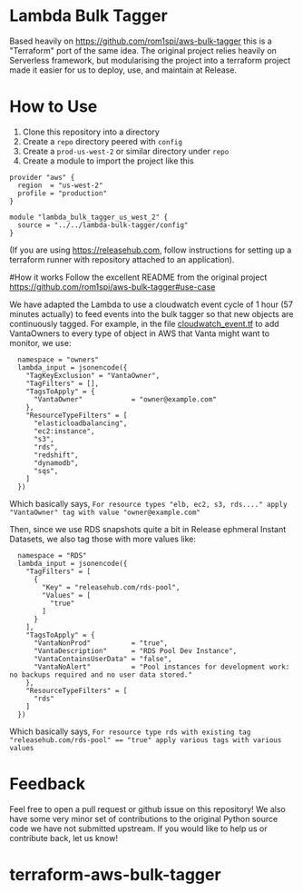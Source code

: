 # Lambda Bulk Tagger
Based heavily on https://github.com/rom1spi/aws-bulk-tagger this is a "Terraform" port of the same
idea. The original project relies heavily on Serverless framework, but modularising the project
into a terraform project made it easier for us to deploy, use, and maintain at Release.

# How to Use
1. Clone this repository into a directory
2. Create a `repo` directory peered with `config`
3. Create a `prod-us-west-2` or similar directory under `repo`
4. Create a module to import the project like this

```hcl
provider "aws" {
  region  = "us-west-2"
  profile = "production"
}

module "lambda_bulk_tagger_us_west_2" {
  source = "../../lambda-bulk-tagger/config"
}
```

(If you are using https://releasehub.com, follow instructions for setting up a terraform runner with
repository attached to an application).

#How it works
Follow the excellent README from the original project https://github.com/rom1spi/aws-bulk-tagger#use-case

We have adapted the Lambda to use a cloudwatch event cycle of 1 hour (57 minutes actually) to feed
events into the bulk tagger so that new objects are continuously tagged. For example, in the file
[cloudwatch_event.tf](config/cloudwatch_event.tf)
to add VantaOwners to every type of object in AWS that Vanta might want to monitor, we use:

```hcl
  namespace = "owners"
  lambda_input = jsonencode({
    "TagKeyExclusion" = "VantaOwner",
    "TagFilters" = [],
    "TagsToApply" = {
      "VantaOwner"            = "owner@example.com"
    },
    "ResourceTypeFilters" = [
      "elasticloadbalancing",
      "ec2:instance",
      "s3",
      "rds",
      "redshift",
      "dynamodb",
      "sqs",
    ]
  })
```

Which basically says, `For resource types "elb, ec2, s3, rds...." apply "VantaOwner" tag with value
"owner@example.com"`

Then, since we use RDS snapshots quite a bit in Release ephmeral Instant Datasets, we also tag those
with more values like:

```hcl
  namespace = "RDS"
  lambda_input = jsonencode({
    "TagFilters" = [
      {
        "Key" = "releasehub.com/rds-pool",
        "Values" = [
          "true"
        ]
      }
    ],
    "TagsToApply" = {
      "VantaNonProd"          = "true",
      "VantaDescription"      = "RDS Pool Dev Instance",
      "VantaContainsUserData" = "false",
      "VantaNoAlert"          = "Pool instances for development work: no backups required and no user data stored."
    },
    "ResourceTypeFilters" = [
      "rds"
    ]
  })
```

Which basically says, `For resource type rds with existing tag "releasehub.com/rds-pool" == "true" apply
various tags with various values`

# Feedback
Feel free to open a pull request or github issue on this repository! We also have some very minor set
of contributions to the original Python source code we have not submitted upstream. If you would like
to help us or contribute back, let us know!
# terraform-aws-bulk-tagger
